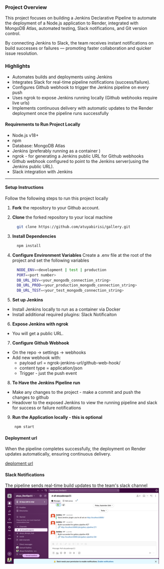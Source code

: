 ### Project Overview

This project focuses on building a Jenkins Declarative Pipeline to automate the deployment of a Node.js application to Render, integrated with MongoDB Atlas, automated testing, Slack notifications, and Git version control.

By connecting Jenkins to Slack, the team receives instant notifications on build successes or failures — promoting faster collaboration and quicker issue resolution.

### Highlights

- Automates builds and deployments using Jenkins
- Integrates Slack for real-time pipeline notifications (success/failure).
- Configures Github webhook to trigger the Jenkins pipeline on every push
- Uses ngrok to expose Jenkins running locally (Github webhooks require live urls)
- Implements continuous delivery with automatic updates to the Render deployment once the pipeline runs successfully

#### Requirements to Run Project Locally

- Node.js v18+
- npm
- Database: MongoDB Atlas
- Jenkins (preferably running as a container )
- ngrok - for generating a Jenkins public URL for Github webhooks
- Github webhook configured to point to the Jenkins server(using the Jenkins public URL).
- Slack integration with Jenkins

---

#### Setup Instructions

Follow the following steps to run this project locally

1. **Fork** the repository to your Github account.

2. **Clone** the forked repository to your local machine
   ```bash
     git clone https://github.com/atuyabirisi/gallery.git
   ```
3. **Install Dependencies**
   ```bash
     npm install
   ```
4. **Configure Environment Variables**
   Create a .env file at the root of the project and set the following variables

   ```bash
     NODE_ENV=<development | test | production
     PORT=<port number>
     DB_URL_DEV=<your_mongodb_connection_string>
     DB_URL_PROD=<your_production_mongodb_connection_string>
     DB_URL_TEST=<your_test_mongodb_connection_string>
   ```

5. **Set up Jenkins**

- Install Jenkins locally to run as a container via Docker
- Install additional required plugins: Slack Notificaiton

6. **Expose Jenkins with ngrok**

- You will get a public URL.

7. **Configure Github Webhook**

- On the repo -> settings -> webhooks
- Add new webhook with:
  - payload url = ngrok-jenkins-url/github-web-hook/
  - content type = application/json
  - Trigger - just the push event

8. **To Have the Jenkins Pipeline run**

- Make any changes to the project - make a commit and push the changes to github
- Headover to the exposed Jenkins to view the running pipeline and slack for success or failure notifications

9. **Run the Application locally - this is optional**
   ```bash
    npm start
   ```

#### Deployment url

When the pipeline completes successfully, the deployment on Render updates automatically, ensuring continuous delivery.

[deploment url](https://devops-ip-1.onrender.com/)

#### Slack Notifications

The pipeline sends real-time build updates to the team's slack channel
![Build Success](assests/slack_success.png)
